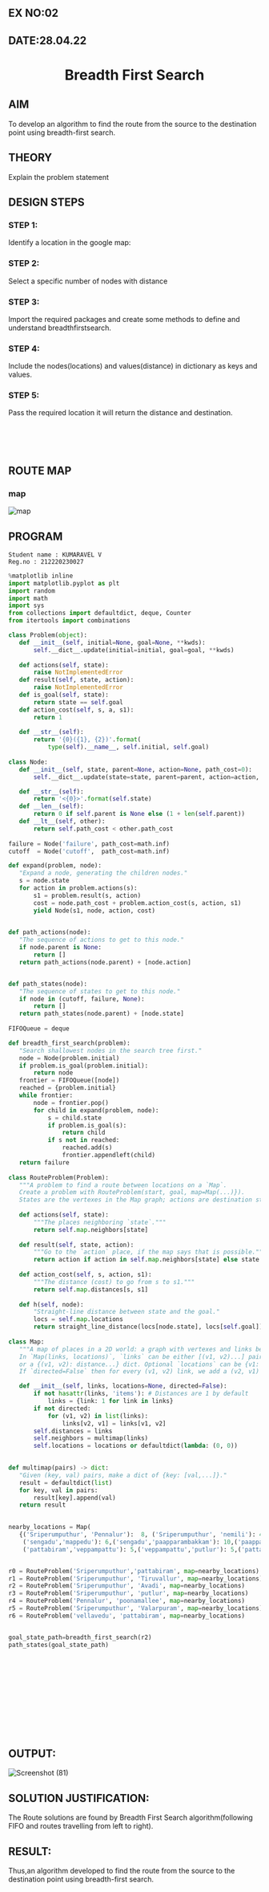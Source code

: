 ## EX NO:02
## DATE:28.04.22
# <p align="center"> Breadth First Search
   
## AIM

To develop an algorithm to find the route from the source to the destination point using breadth-first search.

## THEORY
Explain the problem statement

## DESIGN STEPS

### STEP 1:
Identify a location in the google map:

### STEP 2:
Select a specific number of nodes with distance
### STEP 3:
Import the required packages and create some methods to define and understand breadthfirstsearch.

### STEP 4:
Include the nodes(locations) and values(distance) in dictionary as keys and values.

### STEP 5:
Pass the required location it will return the distance and destination.

<br>
<br>
<br>
   
## ROUTE MAP
### map

![map](https://user-images.githubusercontent.com/75235334/166135743-5af921a2-5724-484f-a0ad-4bf02de318ee.jpg)



## PROGRAM
```
Student name : KUMARAVEL V
Reg.no : 212220230027
```
```python
%matplotlib inline
import matplotlib.pyplot as plt
import random
import math
import sys
from collections import defaultdict, deque, Counter
from itertools import combinations

class Problem(object):
   def __init__(self, initial=None, goal=None, **kwds): 
       self.__dict__.update(initial=initial, goal=goal, **kwds) 
       
   def actions(self, state):        
       raise NotImplementedError
   def result(self, state, action): 
       raise NotImplementedError
   def is_goal(self, state):        
       return state == self.goal
   def action_cost(self, s, a, s1): 
       return 1
   
   def __str__(self):
       return '{0}({1}, {2})'.format(
           type(self).__name__, self.initial, self.goal)
           
class Node:
   def __init__(self, state, parent=None, action=None, path_cost=0):
       self.__dict__.update(state=state, parent=parent, action=action, path_cost=path_cost)

   def __str__(self): 
       return '<{0}>'.format(self.state)
   def __len__(self): 
       return 0 if self.parent is None else (1 + len(self.parent))
   def __lt__(self, other): 
       return self.path_cost < other.path_cost
       
failure = Node('failure', path_cost=math.inf) 
cutoff  = Node('cutoff',  path_cost=math.inf)

def expand(problem, node):
   "Expand a node, generating the children nodes."
   s = node.state
   for action in problem.actions(s):
       s1 = problem.result(s, action)
       cost = node.path_cost + problem.action_cost(s, action, s1)
       yield Node(s1, node, action, cost)
       

def path_actions(node):
   "The sequence of actions to get to this node."
   if node.parent is None:
       return []  
   return path_actions(node.parent) + [node.action]


def path_states(node):
   "The sequence of states to get to this node."
   if node in (cutoff, failure, None): 
       return []
   return path_states(node.parent) + [node.state]
   
FIFOQueue = deque

def breadth_first_search(problem):
   "Search shallowest nodes in the search tree first."
   node = Node(problem.initial)
   if problem.is_goal(problem.initial):
       return node
   frontier = FIFOQueue([node])
   reached = {problem.initial}
   while frontier:
       node = frontier.pop()
       for child in expand(problem, node):
           s = child.state
           if problem.is_goal(s):
               return child
           if s not in reached:
               reached.add(s)
               frontier.appendleft(child)
   return failure
   
class RouteProblem(Problem):
   """A problem to find a route between locations on a `Map`.
   Create a problem with RouteProblem(start, goal, map=Map(...)}).
   States are the vertexes in the Map graph; actions are destination states."""
   
   def actions(self, state): 
       """The places neighboring `state`."""
       return self.map.neighbors[state]
   
   def result(self, state, action):
       """Go to the `action` place, if the map says that is possible."""
       return action if action in self.map.neighbors[state] else state
   
   def action_cost(self, s, action, s1):
       """The distance (cost) to go from s to s1."""
       return self.map.distances[s, s1]
   
   def h(self, node):
       "Straight-line distance between state and the goal."
       locs = self.map.locations
       return straight_line_distance(locs[node.state], locs[self.goal])
       
class Map:
   """A map of places in a 2D world: a graph with vertexes and links between them. 
   In `Map(links, locations)`, `links` can be either [(v1, v2)...] pairs, 
   or a {(v1, v2): distance...} dict. Optional `locations` can be {v1: (x, y)} 
   If `directed=False` then for every (v1, v2) link, we add a (v2, v1) link."""

   def __init__(self, links, locations=None, directed=False):
       if not hasattr(links, 'items'): # Distances are 1 by default
           links = {link: 1 for link in links}
       if not directed:
           for (v1, v2) in list(links):
               links[v2, v1] = links[v1, v2]
       self.distances = links
       self.neighbors = multimap(links)
       self.locations = locations or defaultdict(lambda: (0, 0))

       
def multimap(pairs) -> dict:
   "Given (key, val) pairs, make a dict of {key: [val,...]}."
   result = defaultdict(list)
   for key, val in pairs:
       result[key].append(val)
   return result
   

nearby_locations = Map(
   {('Sriperumputhur', 'Pennalur'):  8, ('Sriperumputhur', 'nemili'): 4,('nemili', 'thodukkadu'): 4,('thodukkadu','sengadu'): 5,('Pennalur', 'Meavalakuppam'): 4, ('Pennalur', 'Valarpuram'): 7,('Pennalur', 'Kuthambakkam'):9,('Kuthambakkam','Thirumazhisai'):7, 
    ('sengadu','mappedu'): 6,('sengadu','paapparambakkam'): 10,('paapparambakkam','putlur'): 11, ('mappedu','kilacheri'): 6,('sengadu','polivakkam'): 4, ('Thirumazhisai','poonamallee'): 4, ('poonamallee','Avadi'):  10,('Avadi','pattabiram'): 6,
    ('pattabiram','veppampattu'): 5,('veppampattu','putlur'): 5,('pattabiram','serangerii'): 6,('serangerii','vellavedu'): 5, ('putlur', 'Tiruvallur'): 5,})


r0 = RouteProblem('Sriperumputhur','pattabiram', map=nearby_locations)
r1 = RouteProblem('Sriperumputhur', 'Tiruvallur', map=nearby_locations)
r2 = RouteProblem('Sriperumputhur', 'Avadi', map=nearby_locations)
r3 = RouteProblem('Sriperumputhur', 'putlur', map=nearby_locations)
r4 = RouteProblem('Pennalur', 'poonamallee', map=nearby_locations)
r5 = RouteProblem('Sriperumputhur', 'Valarpuram', map=nearby_locations)
r6 = RouteProblem('vellavedu', 'pattabiram', map=nearby_locations)


goal_state_path=breadth_first_search(r2)
path_states(goal_state_path) 

```
<br>
<br>
<br>
   
   <br>
<br>
<br>
   <br>
<br>
<br>

## OUTPUT:
![Screenshot (81)](https://user-images.githubusercontent.com/75235334/166135408-145545a4-d895-4b92-9833-6f142e8498a3.png)


## SOLUTION JUSTIFICATION:
The Route solutions are found by Breadth First Search algorithm(following FIFO and routes travelling from left to right).
## RESULT:
Thus,an algorithm developed to find the route from the source to the destination point using breadth-first search.
